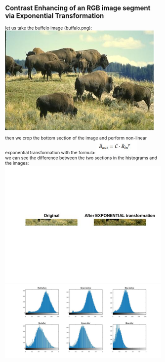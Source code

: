 ## Contrast Enhancing of an RGB image segment via Exponential Transformation ##
let us take the buffelo image (buffalo.png):
![picture alt](https://github.com/amitsason/Digital-Image-Processing/blob/master/Linear%20Contrast%20Enhancement/buffalo.png)

 then we crop the bottom section of the image and perform non-linear exponential transformation with the formula:
 ![picture alt](https://github.com/amitsason/Digital-Image-Processing/blob/master/RGB%20Exponential%20Contrast%20Enhancement/formula.JPG)     
 we can see the difference between the two sections in the histograms and the images: 
![picture alt](https://github.com/amitsason/Digital-Image-Processing/blob/master/RGB%20Exponential%20Contrast%20Enhancement/beforeNafterd.jpg)
![picture alt](https://github.com/amitsason/Digital-Image-Processing/blob/master/RGB%20Exponential%20Contrast%20Enhancement/beforeNafterHist.jpg)
